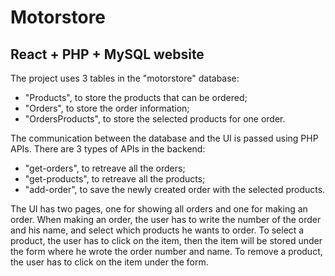 # Motorstore 
## React + PHP + MySQL website

The project uses 3 tables in the "motorstore" database: 
- "Products", to store the products that can be ordered;
- "Orders", to store the order information;
- "OrdersProducts", to store the selected products for one order.

The communication between the database and the UI is passed using PHP APIs.
There are 3 types of APIs in the backend:
- "get-orders", to retreave all the orders;
- "get-products", to retreave all the products;
- "add-order", to save the newly created order with the selected products.

The UI has two pages, one for showing all orders and one for making an order.
When making an order, the user has to write the number of the order and his name, and select which products he wants to order.
To select a product, the user has to click on the item, then the item will be stored under the form where he wrote the order number and name.
To remove a product, the user has to click on the item under the form.